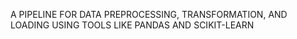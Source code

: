 A PIPELINE FOR DATA
 PREPROCESSING, TRANSFORMATION, AND
 LOADING USING TOOLS LIKE PANDAS AND
 SCIKIT-LEARN
